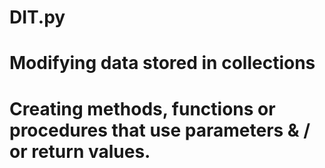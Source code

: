 # DIT.py
# Modifying data stored in collections
# Creating methods, functions or procedures that use parameters & / or return values.


